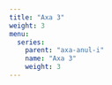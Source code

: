 ```yaml
---
title: "Axa 3"
weight: 3
menu:
  series:
    parent: "axa-anul-i"
    name: "Axa 3"
    weight: 3
---
```


